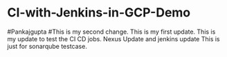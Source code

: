# CI-with-Jenkins-in-GCP-Demo
#Pankajgupta
#This is my second change.
This is my first update.
This is my update to test the CI CD jobs.
Nexus Update and jenkins update
This is just for sonarqube testcase.

